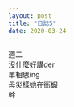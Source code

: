 ```yaml
---
layout: post
title: "日誌5"
date: 2020-03-24
---
```

週二 <br/>
沒什麼好講der<br/>
單相思ing<br/>
母災樣她在衝蝦<br/>
幹<br/>
